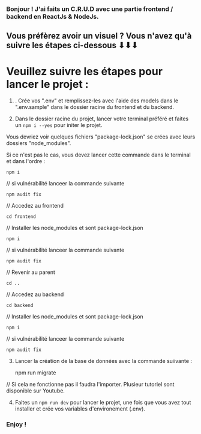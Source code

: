 ### Bonjour ! J'ai faits un C.R.U.D avec une partie frontend / backend en ReactJs & NodeJs.

## Vous préfèrez avoir un visuel ? Vous n'avez qu'à suivre les étapes ci-dessous ⬇⬇⬇

# Veuillez suivre les étapes pour lancer le projet :

1. . Crée vos ".env" et remplissez-les avec l'aide des models dans le ".env.sample" dans le dossier racine du frontend et du backend.

2. Dans le dossier racine du projet, lancer votre terminal préféré et faites un `npm i --yes` pour initer le projet.

Vous devriez voir quelques fichiers "package-lock.json" se crées avec leurs dossiers "node_modules".

Si ce n'est pas le cas, vous devez lancer cette commande dans le terminal et dans l'ordre :

    npm i

// si vulnérabilité lanceer la commande suivante

    npm audit fix

// Accedez au frontend

    cd frontend

// Installer les node_modules et sont package-lock.json

    npm i

// si vulnérabilité lanceer la commande suivante

    npm audit fix

// Revenir au parent

    cd ..

// Accedez au backend

    cd backend

// Installer les node_modules et sont package-lock.json

    npm i

// si vulnérabilité lanceer la commande suivante

    npm audit fix

3. Lancer la création de la base de données avec la commande suiivante :

   npm run migrate

// Si cela ne fonctionne pas il faudra l'importer. Plusieur tutoriel sont disponible sur Youtube.

4. Faites un `npm run dev` pour lancer le projet, une fois que vous avez tout installer et crée vos variables d'environement (.env).

### Enjoy !

